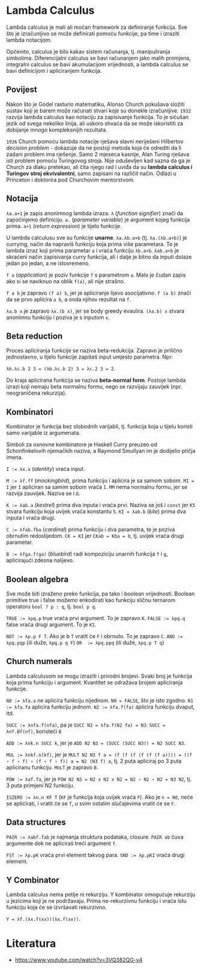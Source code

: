 # Lambda Calculus

Lambda calculus je mali ali moćan framework za definiranje funkcija. Sve što je izračunljivo se može definirati pomoću funkcije, pa time i izraziti lambda notacijom.

Općenito, calculus je bilo kakav sistem računanja, tj. manipuliranja simbolima. Diferencijalni calculus se bavi računanjem jako malih promjena, integralni calculus se bavi akumulacijom vrijednosti, a lambda calculus se bavi definicijom i apliciranjem funkcija.

## Povijest

Nakon što je Godel rasturio matematiku, Alonso Church pokušava složiti sustav koji je barem može računati stvari koje su donekle izračunljive. `1932` razvija lambda calculus kao notaciju za zapisivanje funkcija. To je sićušan jezik od svega nekoliko linija, ali uskoro shvaća da se može iskoristiti za dobijanje mnogo kompleksnijih rezultata.

`1936` Church pomoću lambda notacije rješava slavni neriješeni Hilbertov *decision problem* - dokazuje da ne postoji metoda koja će odrediti da li zadani problem ima rješenje. Samo 2 mjeseca kasnije, Alan Turing rješava isti problem pomoću Turingovog stroja. Nije oduševljen kad sazna da ga je Church za dlaku pretekao, ali čita njego rad i uviđa da su **lambda calculus i Turingov stroj ekvivalentni**, samo zapisani na različit način. Odlazi u Princeton i doktorira pod Churchovim mentorstvom.

## Notacija

`λa.a+1` je zapis anonimnog lambda izraza.
`λ` (*function signifier*) znači da započinjemo definiciju.
`a.` (*parameter variable*) je argument kojeg funkcija prima.
`a+1` (*return expression*) je tijelo funkcije.

U lambda calculusu sve su funkcije **unarne**.
`λa.λb.a+b` (tj. `λa.(λb.a+b)`) je currying, način da napraviš funkciju koja prima više parametara. To je lambda izraz koji prima parametar `a` i vraća funkciju `λb.a+b`.
`λab.a+b` je skraćeni način zapisivanja curry funkcija, ali i dalje je bitno da inputi dolaze jedan po jedan, a ne istovremeno.

`f a` (*application*) je poziv funkcije `f` s parametrom `a`. Malo je čudan zapis ako si se naviknuo na oblik `f(a)`, ali nije strašno.

`f a b` je zapravo `(f a) b`, jer je apliciranje lijevo asocijativno.
`f (a b)` znači da se prvo aplicira `a b`, a onda njihov rezultat na `f`.

`λa.b x` je zapravo `λx.(b x)`, jer se body greedy evaulira.
`(λa.b) x` stvara anonimnu funkciju i poziva je s inputom `x`.

## Beta reduction

Proces apliciranja funkcije se naziva beta-redukcija. Zapravo je prilično jednostavno, u tijelo funkcije zapišeš input umjesto parametra. Npr:

`λb.λc.b 2 3 = (λb.λc.b 2) 3 = λc.2 3 = 2`.

Do kraja aplicirana funkcija se naziva **beta-normal form**. Postoje lambda izrazi koji nemaju beta normalnu formu, nego se razvijaju zauvijek (npr. neograničena rekurzija).

## Kombinatori

Kombinator je funkcija bez slobodnih varijabli, tj. funkcija koja u tijelu koristi samo varijable iz argumenata.

Simboli za osnovne kombinatore je Haskell Curry preuzeo od Schonfinkelovih njemačkih naziva, a Raymond Smullyan im je dodijelio ptičja imena.

`I := λx.x` (*identity*) vraća input.

`M := λf.ff` (*mockingbird*), prima funkciju i aplicira je sa samom sobom.
`MI = I` jer `I` apliciran sa samim sobom vraća `I`.
`MM` nema normalnu formu, jer se razvija zauvijek. Naziva se i `Ω`.

`K := λab.a` (*kestrel*) prima dva inputa i vraća prvi. Naziva se još i `const` jer `K5` stvara funkciju koja uvijek vraća konstantu `5`.
`KI = λab.b` (*kite*) prima dva inputa i vraća drugi.

`C := λfab.fba` (*cardinal*) prima funkciju i dva parametra, te je poziva obrnutim redoslijedom.
`CK = KI` jer `CKab = Kba = b`, tj. uvijek vraća drugi parametar.

`B := λfga.f(ga)` (*bluebird*) radi kompoziciju unarnih funkcija `f` i `g`, aplicirajući zdesna nalijevo.

## Boolean algebra

Sve može biti izraženo preko funkcija, pa tako i boolean vrijednosti. Boolean primitive true i false možemo enkodirati kao funkciju sličnu ternarom operatoru `bool ? p : q`, tj. `bool p q`.

`TRUE := λpq.p` true vraća prvi argument. To je zapravo `K`.
`FALSE := λpq.q` false vraća drugi argument. To je `KI`.

`NOT := λp.p F T`. Ako je b `T` vratit će `F` i obrnuto. To je zapravo `C`.
`AND := λpq.pqp` (ili duže, `λpq.p q F`)
`OR  := λpq.ppq` (ili duže, `λpq.p T q`)

## Church numerals

Lambda calculusom se mogu izraziti i prirodni brojevi. Svaki broj je funkcija koja prima funkciju i argument. Kvantitet se odražava brojem apliciranja funkcije.

`N0 := λfa.a` ne aplicira funkciju nijednom. `N0 = FALSE`, što je isto zgodno.
`N1 := λfa.fa` aplicira funkciju jednom.
`N2 := λfa.f(fa)` aplicira funkciju dvaput, itd.

`SUCC := λnfa.f(nfa)`, pa je `SUCC N2 = λfa.f(N2 fa) = N3`.
`SUCC = λnf.Bf(nf)`, koristeći `B`

`ADD := λnk.n SUCC k`, jer je `ADD N2 N3 = (SUCC (SUCC N3)) = N2 SUCC N3`.

`MUL := λnkf.n(kf)`, jer je `MULT N2 N3 f a = (f (f (f (f (f (f a)))) = ((f ∘ f ∘ f) ∘ (f ∘ f ∘ f)) a = N2 (N3 f) a`, tj. 2 puta apliciraj po 3 puta apliciranu funkciju. `MULT` je zapravo `B`.

`POW := λaf.fa`, jer je `POW N2 N3 = N2 x N2 x N2 = N2 ∘ N2 ∘ N2 = N3 N2`, tj. 3 puta primjeni N2 funkciju.

`ISZERO := λn.n KF T` (`KF` je funkcija koja uvijek vraća `F`). Ako je `n = N0`, neće se aplicirati, i vratit će se `T`, u svim ostalim slučajevima vratit će se `F`.

## Data structures

`PAIR := λabf.fab` je najmanja struktura podataka, closure. `PAIR ab` čuva argumente dok ne apliciraš treći argument `f`.

`FST := λp.pK` vraća prvi element takvog para.
`SND := λp.pKI` vraća drugi element.

## Y Combinator

Lambda calculus nema petlje ni rekurziju. Y kombinator omogućuje rekurziju u jezicima koji je ne podržavaju. Prima ne-rekurzivnu funkciju i vraća istu funkciju koja će se izvršavati rekurzivno.

`Y = λf.(λx.f(xx))(λx.f(xx))`.

# Literatura

* https://www.youtube.com/watch?v=3VQ382QG-y4

